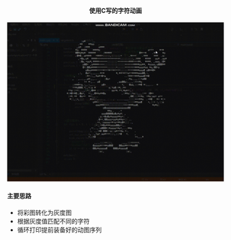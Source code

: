 #### <center>使用C写的字符动画</center>

![效果图](https://github.com/quanlu45/ASCIIAnimation/blob/master/%E6%95%88%E6%9E%9C%E5%9B%BE.gif)



####  主要思路

- 将彩图转化为灰度图
- 根据灰度值匹配不同的字符
- 循环打印提前装备好的动图序列